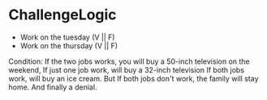 # ChallengeLogic

* Work on the tuesday (V || F)
* Work on the thursday  (V || F)

Condition: If the two jobs works,
you will buy a 50-inch television on the weekend, 
If just one job work, will buy a 32-inch television
If both jobs work, will buy an ice cream.
But If both jobs don't work, the family will stay home.
And finally a denial.   
